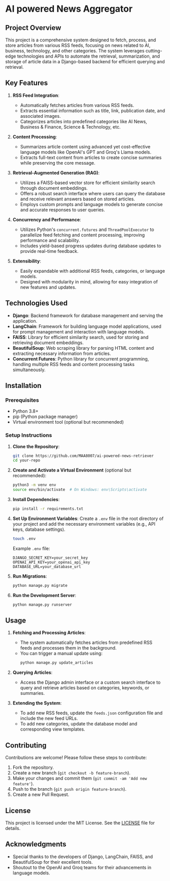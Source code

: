 # AI powered News Aggregator

## Project Overview

This project is a comprehensive system designed to fetch, process, and store articles from various RSS feeds, focusing on news related to AI, business, technology, and other categories. The system leverages cutting-edge technologies and APIs to automate the retrieval, summarization, and storage of article data in a Django-based backend for efficient querying and retrieval.

## Key Features

1. **RSS Feed Integration**:
    - Automatically fetches articles from various RSS feeds.
    - Extracts essential information such as title, link, publication date, and associated images.
    - Categorizes articles into predefined categories like AI News, Business & Finance, Science & Technology, etc.

2. **Content Processing**:
    - Summarizes article content using advanced yet cost-effective language models like OpenAI's GPT and Groq's Llama models.
    - Extracts full-text content from articles to create concise summaries while preserving the core message.
    
3. **Retrieval-Augmented Generation (RAG)**:
    - Utilizes a FAISS-based vector store for efficient similarity search through document embeddings.
    - Offers a robust search interface where users can query the database and receive relevant answers based on stored articles.
    - Employs custom prompts and language models to generate concise and accurate responses to user queries.

4. **Concurrency and Performance**:
    - Utilizes Python's `concurrent.futures` and `ThreadPoolExecutor` to parallelize feed fetching and content processing, improving performance and scalability.
    - Includes yield-based progress updates during database updates to provide real-time feedback.

5. **Extensibility**:
    - Easily expandable with additional RSS feeds, categories, or language models.
    - Designed with modularity in mind, allowing for easy integration of new features and updates.

## Technologies Used

- **Django**: Backend framework for database management and serving the application.
- **LangChain**: Framework for building language model applications, used for prompt management and interaction with language models.
- **FAISS**: Library for efficient similarity search, used for storing and retrieving document embeddings.
- **BeautifulSoup**: Web scraping library for parsing HTML content and extracting necessary information from articles.
- **Concurrent Futures**: Python library for concurrent programming, handling multiple RSS feeds and content processing tasks simultaneously.

## Installation

### Prerequisites

- Python 3.8+
- pip (Python package manager)
- Virtual environment tool (optional but recommended)

### Setup Instructions

1. **Clone the Repository**:
    ```bash
    git clone https://github.com/MAA8007/ai-powered-news-retriever
    cd your-repo
    ```

2. **Create and Activate a Virtual Environment** (optional but recommended):
    ```bash
    python3 -m venv env
    source env/bin/activate  # On Windows: env\Scripts\activate
    ```

3. **Install Dependencies**:
    ```bash
    pip install -r requirements.txt
    ```

4. **Set Up Environment Variables**:
    Create a `.env` file in the root directory of your project and add the necessary environment variables (e.g., API keys, database settings).

    ```bash
    touch .env
    ```

    Example `.env` file:
    ```env
    DJANGO_SECRET_KEY=your_secret_key
    OPENAI_API_KEY=your_openai_api_key
    DATABASE_URL=your_database_url
    ```

5. **Run Migrations**:
    ```bash
    python manage.py migrate
    ```

7. **Run the Development Server**:
    ```bash
    python manage.py runserver
    ```

## Usage

1. **Fetching and Processing Articles**:
    - The system automatically fetches articles from predefined RSS feeds and processes them in the background.
    - You can trigger a manual update using:
      ```bash
      python manage.py update_articles
      ```

2. **Querying Articles**:
    - Access the Django admin interface or a custom search interface to query and retrieve articles based on categories, keywords, or summaries.

3. **Extending the System**:
    - To add new RSS feeds, update the `feeds.json` configuration file and include the new feed URLs.
    - To add new categories, update the database model and corresponding view templates.

## Contributing

Contributions are welcome! Please follow these steps to contribute:

1. Fork the repository.
2. Create a new branch (`git checkout -b feature-branch`).
3. Make your changes and commit them (`git commit -am 'Add new feature'`).
4. Push to the branch (`git push origin feature-branch`).
5. Create a new Pull Request.

## License

This project is licensed under the MIT License. See the [LICENSE](LICENSE) file for details.

## Acknowledgments

- Special thanks to the developers of Django, LangChain, FAISS, and BeautifulSoup for their excellent tools.
- Shoutout to the OpenAI and Groq teams for their advancements in language models.

